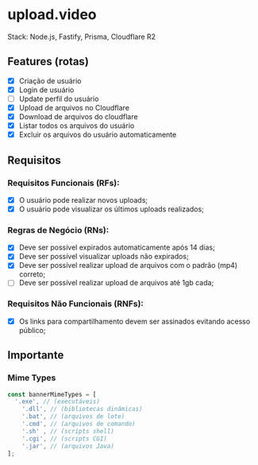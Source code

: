 # upload.video

Stack: Node.js, Fastify, Prisma, Cloudflare R2

## Features (rotas)

- [x] Criação de usuário
- [x] Login de usuário
- [ ] Update perfil do usuário
- [x] Upload de arquivos no Cloudflare
- [x] Download de arquivos do cloudflare
- [x] Listar todos os arquivos do usuário
- [x] Excluir os arquivos do usuário automaticamente

## Requisitos

### Requisitos Funcionais (RFs):
- [x] O usuário pode realizar novos uploads;
- [x] O usuário pode visualizar os últimos uploads realizados;

### Regras de Negócio (RNs):
- [x] Deve ser possível expirados automaticamente após 14 dias;
- [x] Deve ser possível visualizar uploads não expirados;
- [x] Deve ser possível realizar upload de arquivos com o padrão (mp4) correto;
- [ ] Deve ser possível realizar upload de arquivos até 1gb cada;

### Requisitos Não Funcionais (RNFs):
- [x] Os links para compartilhamento devem ser assinados evitando acesso público;

## Importante

### Mime Types

```ts
const bannerMimeTypes = [
  '.exe', // (executáveis)
	'.dll', // (bibliotecas dinâmicas)
	'.bat', // (arquivos de lote)
	'.cmd', // (arquivos de comando)
	'.sh' , // (scripts shell)
	'.cgi', // (scripts CGI)
	'.jar', // (arquivos Java)
];
```